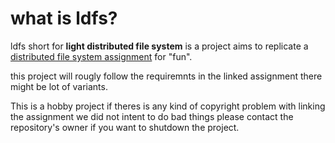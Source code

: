 # what is ldfs?

ldfs short for **light distributed file system** is a project aims to replicate a [distributed file system assignment](https://www.andrew.cmu.edu/course/14-736-s20/applications/labs/proj3/proj3.pdf) for "fun".

this project will rougly follow the requiremnts in the linked assignment there might be lot of variants.

This is a hobby project if theres is any kind of copyright problem with linking the assignment we did not intent to do bad things please contact the repository's owner if you want to shutdown the project.
